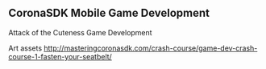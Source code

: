 ## CoronaSDK Mobile Game Development

Attack of the Cuteness Game Development

Art assets http://masteringcoronasdk.com/crash-course/game-dev-crash-course-1-fasten-your-seatbelt/
